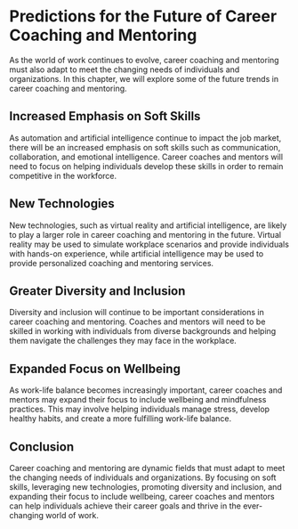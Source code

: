 Predictions for the Future of Career Coaching and Mentoring
======================================================================================================================

As the world of work continues to evolve, career coaching and mentoring must also adapt to meet the changing needs of individuals and organizations. In this chapter, we will explore some of the future trends in career coaching and mentoring.

Increased Emphasis on Soft Skills
---------------------------------

As automation and artificial intelligence continue to impact the job market, there will be an increased emphasis on soft skills such as communication, collaboration, and emotional intelligence. Career coaches and mentors will need to focus on helping individuals develop these skills in order to remain competitive in the workforce.

New Technologies
----------------

New technologies, such as virtual reality and artificial intelligence, are likely to play a larger role in career coaching and mentoring in the future. Virtual reality may be used to simulate workplace scenarios and provide individuals with hands-on experience, while artificial intelligence may be used to provide personalized coaching and mentoring services.

Greater Diversity and Inclusion
-------------------------------

Diversity and inclusion will continue to be important considerations in career coaching and mentoring. Coaches and mentors will need to be skilled in working with individuals from diverse backgrounds and helping them navigate the challenges they may face in the workplace.

Expanded Focus on Wellbeing
---------------------------

As work-life balance becomes increasingly important, career coaches and mentors may expand their focus to include wellbeing and mindfulness practices. This may involve helping individuals manage stress, develop healthy habits, and create a more fulfilling work-life balance.

Conclusion
----------

Career coaching and mentoring are dynamic fields that must adapt to meet the changing needs of individuals and organizations. By focusing on soft skills, leveraging new technologies, promoting diversity and inclusion, and expanding their focus to include wellbeing, career coaches and mentors can help individuals achieve their career goals and thrive in the ever-changing world of work.


